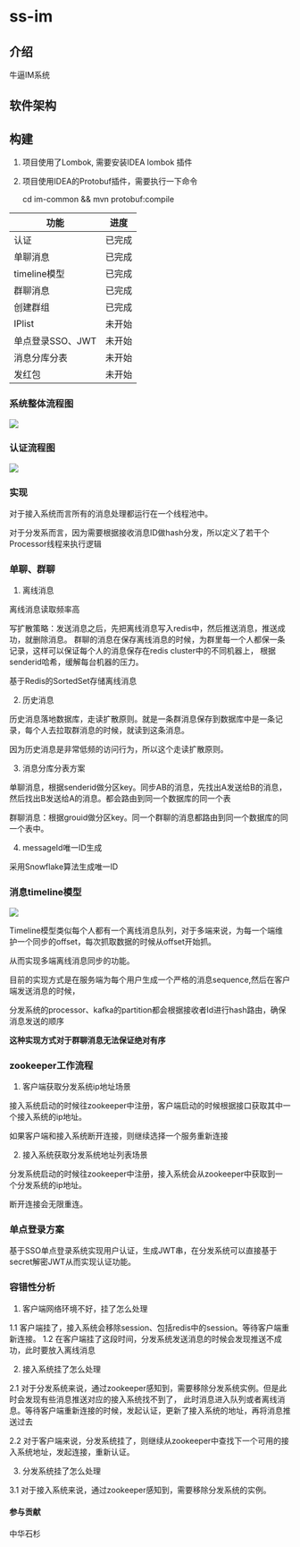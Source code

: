 # ss-im

## 介绍
牛逼IM系统

## 软件架构

## 构建

1. 项目使用了Lombok, 需要安装IDEA lombok 插件
2. 项目使用IDEA的Protobuf插件，需要执行一下命令
    
 
    cd im-common && mvn protobuf:compile


| 功能 | 进度 |
| --- | --- |
| 认证 | 已完成 |
| 单聊消息 | 已完成 |
| timeline模型 | 已完成 |  
| 群聊消息 | 已完成 |
| 创建群组 | 已完成 | 
| IPlist | 未开始 | 
| 单点登录SSO、JWT | 未开始|
| 消息分库分表 | 未开始 |
| 发红包 | 未开始 |
 

### 系统整体流程图
![](http://assets.processon.com/chart_image/5db6cb2ce4b0335f1e4338ef.png)

### 认证流程图

![](http://assets.processon.com/chart_image/5dc53e6ce4b005b5778bd235.png)

### 实现

对于接入系统而言所有的消息处理都运行在一个线程池中。

对于分发系而言，因为需要根据接收消息ID做hash分发，所以定义了若干个Processor线程来执行逻辑




### 单聊、群聊

1. 离线消息

离线消息读取频率高

写扩散策略：发送消息之后，先把离线消息写入redis中，然后推送消息，推送成功，就删除消息。
群聊的消息在保存离线消息的时候，为群里每一个人都保一条记录，这样可以保证每个人的消息保存在redis cluster中的不同机器上，
根据senderid哈希，缓解每台机器的压力。

基于Redis的SortedSet存储离线消息


2. 历史消息

历史消息落地数据库，走读扩散原则。就是一条群消息保存到数据库中是一条记录，每个人去拉取群消息的时候，就读到这条消息。

因为历史消息是非常低频的访问行为，所以这个走读扩散原则。

3. 消息分库分表方案

单聊消息，根据senderid做分区key。同步AB的消息，先找出A发送给B的消息，然后找出B发送给A的消息。都会路由到同一个数据库的同一个表

群聊消息：根据grouid做分区key。同一个群聊的消息都路由到同一个数据库的同一个表中。

4. messageId唯一ID生成

采用Snowflake算法生成唯一ID

### 消息timeline模型

![](http://assets.processon.com/chart_image/5dc905e1e4b0ffd214440983.png)

Timeline模型类似每个人都有一个离线消息队列，对于多端来说，为每一个端维护一个同步的offset，每次抓取数据的时候从offset开始抓。

从而实现多端离线消息同步的功能。


目前的实现方式是在服务端为每个用户生成一个严格的消息sequence,然后在客户端发送消息的时候，

分发系统的processor、kafka的partition都会根据接收者Id进行hash路由，确保消息发送的顺序

**这种实现方式对于群聊消息无法保证绝对有序**


### zookeeper工作流程

1. 客户端获取分发系统ip地址场景

接入系统启动的时候往zookeeper中注册，客户端启动的时候根据接口获取其中一个接入系统的ip地址。

如果客户端和接入系统断开连接，则继续选择一个服务重新连接


2. 接入系统获取分发系统地址列表场景

分发系统启动的时候往zookeeper中注册，接入系统会从zookeeper中获取到一个分发系统的ip地址。

断开连接会无限重连。


### 单点登录方案

基于SSO单点登录系统实现用户认证，生成JWT串，在分发系统可以直接基于secret解密JWT从而实现认证功能。

### 容错性分析

1. 客户端网络环境不好，挂了怎么处理

1.1 客户端挂了，接入系统会移除session、包括redis中的session。等待客户端重新连接。
1.2 在客户端挂了这段时间，分发系统发送消息的时候会发现推送不成功，此时要放入离线消息


2. 接入系统挂了怎么处理

2.1 对于分发系统来说，通过zookeeper感知到，需要移除分发系统实例。但是此时会发现有些消息推送对应的接入系统找不到了，
此时消息进入队列或者离线消息。等待客户端重新连接的时候，发起认证，更新了接入系统的地址，再将消息推送过去

2.2 对于客户端来说，分发系统挂了，则继续从zookeeper中查找下一个可用的接入系统地址，发起连接，重新认证。

3. 分发系统挂了怎么处理

3.1 对于接入系统来说，通过zookeeper感知到，需要移除分发系统的实例。



#### 参与贡献

中华石杉

